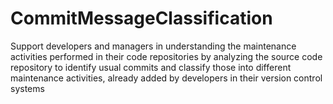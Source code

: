 # CommitMessageClassification
 Support developers and managers in understanding the maintenance activities performed in their code repositories by analyzing  the source code repository to identify usual commits and classify those into  different maintenance activities, already added by developers in their version control systems
